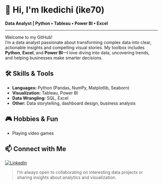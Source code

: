 # 👋 Hi, I'm Ikedichi (ike70)

**Data Analyst | Python • Tableau • Power BI • Excel**

---

Welcome to my GitHub!  
I’m a data analyst passionate about transforming complex data into clear, actionable insights and compelling visual stories. My toolbox includes **Python**, **Excel**, and **Power BI**—I love diving into data, uncovering trends, and helping businesses make smarter decisions.

## 🛠️ Skills & Tools

- **Languages:** Python (Pandas, NumPy, Matplotlib, Seaborn)
- **Visualization:** Tableau, Power BI
- **Data Wrangling:** SQL, Excel
- **Other:** Data storytelling, dashboard design, business analysis

## 🎮 Hobbies & Fun

- Playing video games

## 📫 Connect with Me

[![LinkedIn](https://img.shields.io/badge/LinkedIn-blue?logo=linkedin&logoColor=white)](https://www.linkedin.com/in/ikedichi-akara-b7602b1a3)

> I’m always open to collaborating on interesting data projects or sharing insights about analytics and visualization.

